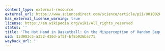 ```yaml
---
content_type: external-resource
external_url: https://www.sciencedirect.com/science/article/pii/0010028585900106
has_external_license_warning: true
license: https://en.wikipedia.org/wiki/All_rights_reserved
status: ''
title: 'The Hot Hand in Basketball: On the Misperception of Random Sequences'
uid: 12d983c5-a352-430d-af5f-bf8b936ba771
wayback_url: ''
---
```

